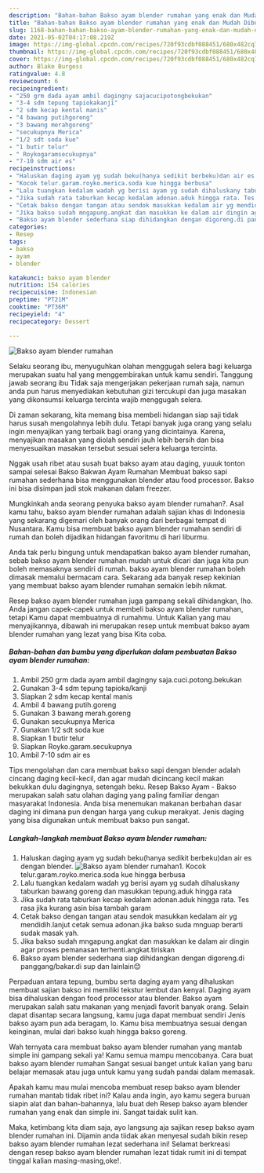 ```yaml
---
description: "Bahan-bahan Bakso ayam blender rumahan yang enak dan Mudah Dibuat"
title: "Bahan-bahan Bakso ayam blender rumahan yang enak dan Mudah Dibuat"
slug: 1168-bahan-bahan-bakso-ayam-blender-rumahan-yang-enak-dan-mudah-dibuat
date: 2021-05-02T04:17:08.219Z
image: https://img-global.cpcdn.com/recipes/720f93cdbf088451/680x482cq70/bakso-ayam-blender-rumahan-foto-resep-utama.jpg
thumbnail: https://img-global.cpcdn.com/recipes/720f93cdbf088451/680x482cq70/bakso-ayam-blender-rumahan-foto-resep-utama.jpg
cover: https://img-global.cpcdn.com/recipes/720f93cdbf088451/680x482cq70/bakso-ayam-blender-rumahan-foto-resep-utama.jpg
author: Blake Burgess
ratingvalue: 4.8
reviewcount: 6
recipeingredient:
- "250 grm dada ayam ambil dagingny sajacucipotongbekukan"
- "3-4 sdm tepung tapiokakanji"
- "2 sdm kecap kental manis"
- "4 bawang putihgoreng"
- "3 bawang merahgoreng"
- "secukupnya Merica"
- "1/2 sdt soda kue"
- "1 butir telur"
- " Roykogaramsecukupnya"
- "7-10 sdm air es"
recipeinstructions:
- "Haluskan daging ayam yg sudah beku(hanya sedikit berbeku)dan air es dengan blender."
- "Kocok telur.garam.royko.merica.soda kue hingga berbusa"
- "Lalu tuangkan kedalam wadah yg berisi ayam yg sudah dihaluskany taburkan bawang goreng dan masukkan tepung.aduk hingga rata"
- "Jika sudah rata taburkan kecap kedalam adonan.aduk hingga rata. Tes rasa jika kurang asin bisa tambah garam"
- "Cetak bakso dengan tangan atau sendok masukkan kedalam air yg mendidih.lanjut cetak semua adonan.jika bakso suda mnguap berarti sudak masak yah."
- "Jika bakso sudah mngapung.angkat dan masukkan ke dalam air dingin agar proses pemanasan terhenti.angkat.tiriskan"
- "Bakso ayam blender sederhana siap dihidangkan dengan digoreng.di panggang/bakar.di sup dan lainlain😊"
categories:
- Resep
tags:
- bakso
- ayam
- blender

katakunci: bakso ayam blender 
nutrition: 154 calories
recipecuisine: Indonesian
preptime: "PT21M"
cooktime: "PT36M"
recipeyield: "4"
recipecategory: Dessert

---
```



![Bakso ayam blender rumahan](https://img-global.cpcdn.com/recipes/720f93cdbf088451/680x482cq70/bakso-ayam-blender-rumahan-foto-resep-utama.jpg)

Selaku seorang ibu, menyuguhkan olahan menggugah selera bagi keluarga merupakan suatu hal yang menggembirakan untuk kamu sendiri. Tanggung jawab seorang ibu Tidak saja mengerjakan pekerjaan rumah saja, namun anda pun harus menyediakan kebutuhan gizi tercukupi dan juga masakan yang dikonsumsi keluarga tercinta wajib menggugah selera.

Di zaman  sekarang, kita memang bisa membeli hidangan siap saji tidak harus susah mengolahnya lebih dulu. Tetapi banyak juga orang yang selalu ingin menyajikan yang terbaik bagi orang yang dicintainya. Karena, menyajikan masakan yang diolah sendiri jauh lebih bersih dan bisa menyesuaikan masakan tersebut sesuai selera keluarga tercinta. 

Nggak usah ribet atau susah buat bakso ayam atau daging, yuuuk tonton sampai selesai Bakso Bakwan Ayam Rumahan Membuat bakso sapi rumahan sederhana bisa menggunakan blender atau food processor. Bakso ini bisa disimpan jadi stok makanan dalam freezer.

Mungkinkah anda seorang penyuka bakso ayam blender rumahan?. Asal kamu tahu, bakso ayam blender rumahan adalah sajian khas di Indonesia yang sekarang digemari oleh banyak orang dari berbagai tempat di Nusantara. Kamu bisa membuat bakso ayam blender rumahan sendiri di rumah dan boleh dijadikan hidangan favoritmu di hari liburmu.

Anda tak perlu bingung untuk mendapatkan bakso ayam blender rumahan, sebab bakso ayam blender rumahan mudah untuk dicari dan juga kita pun boleh memasaknya sendiri di rumah. bakso ayam blender rumahan boleh dimasak memalui bermacam cara. Sekarang ada banyak resep kekinian yang membuat bakso ayam blender rumahan semakin lebih nikmat.

Resep bakso ayam blender rumahan juga gampang sekali dihidangkan, lho. Anda jangan capek-capek untuk membeli bakso ayam blender rumahan, tetapi Kamu dapat membuatnya di rumahmu. Untuk Kalian yang mau menyajikannya, dibawah ini merupakan resep untuk membuat bakso ayam blender rumahan yang lezat yang bisa Kita coba.

<!--inarticleads1-->

##### Bahan-bahan dan bumbu yang diperlukan dalam pembuatan Bakso ayam blender rumahan:

1. Ambil 250 grm dada ayam ambil dagingny saja.cuci.potong.bekukan
1. Gunakan 3-4 sdm tepung tapioka/kanji
1. Siapkan 2 sdm kecap kental manis
1. Ambil 4 bawang putih.goreng
1. Gunakan 3 bawang merah.goreng
1. Gunakan secukupnya Merica
1. Gunakan 1/2 sdt soda kue
1. Siapkan 1 butir telur
1. Siapkan  Royko.garam.secukupnya
1. Ambil 7-10 sdm air es


Tips mengolahan dan cara membuat bakso sapi dengan blender adalah cincang daging kecil-kecil, dan agar mudah dicincang kecil makan bekukkan dulu dagingnya, setengah beku. Resep Bakso Ayam - Bakso merupakan salah satu olahan daging yang paling familiar dengan masyarakat Indonesia. Anda bisa menemukan makanan berbahan dasar daging ini dimana pun dengan harga yang cukup merakyat. Jenis daging yang bisa digunakan untuk membuat bakso pun sangat. 

<!--inarticleads2-->

##### Langkah-langkah membuat Bakso ayam blender rumahan:

1. Haluskan daging ayam yg sudah beku(hanya sedikit berbeku)dan air es dengan blender.
<img src="https://img-global.cpcdn.com/steps/28f1ea83f7c364e5/160x128cq70/bakso-ayam-blender-rumahan-langkah-memasak-1-foto.jpg" alt="Bakso ayam blender rumahan">1. Kocok telur.garam.royko.merica.soda kue hingga berbusa
1. Lalu tuangkan kedalam wadah yg berisi ayam yg sudah dihaluskany taburkan bawang goreng dan masukkan tepung.aduk hingga rata
1. Jika sudah rata taburkan kecap kedalam adonan.aduk hingga rata. Tes rasa jika kurang asin bisa tambah garam
1. Cetak bakso dengan tangan atau sendok masukkan kedalam air yg mendidih.lanjut cetak semua adonan.jika bakso suda mnguap berarti sudak masak yah.
1. Jika bakso sudah mngapung.angkat dan masukkan ke dalam air dingin agar proses pemanasan terhenti.angkat.tiriskan
1. Bakso ayam blender sederhana siap dihidangkan dengan digoreng.di panggang/bakar.di sup dan lainlain😊


Perpaduan antara tepung, bumbu serta daging ayam yang dihaluskan membuat sajian bakso ini memiliki tekstur lembut dan kenyal. Daging ayam bisa dihaluskan dengan food processor atau blender. Bakso ayam merupakan salah satu makanan yang menjadi favorit banyak orang. Selain dapat disantap secara langsung, kamu juga dapat membuat sendiri Jenis bakso ayam pun ada beragam, lo. Kamu bisa membuatnya sesuai dengan keinginan, mulai dari bakso kuah hingga bakso goreng. 

Wah ternyata cara membuat bakso ayam blender rumahan yang mantab simple ini gampang sekali ya! Kamu semua mampu mencobanya. Cara buat bakso ayam blender rumahan Sangat sesuai banget untuk kalian yang baru belajar memasak atau juga untuk kamu yang sudah pandai dalam memasak.

Apakah kamu mau mulai mencoba membuat resep bakso ayam blender rumahan mantab tidak ribet ini? Kalau anda ingin, ayo kamu segera buruan siapin alat dan bahan-bahannya, lalu buat deh Resep bakso ayam blender rumahan yang enak dan simple ini. Sangat taidak sulit kan. 

Maka, ketimbang kita diam saja, ayo langsung aja sajikan resep bakso ayam blender rumahan ini. Dijamin anda tiidak akan menyesal sudah bikin resep bakso ayam blender rumahan lezat sederhana ini! Selamat berkreasi dengan resep bakso ayam blender rumahan lezat tidak rumit ini di tempat tinggal kalian masing-masing,oke!.

